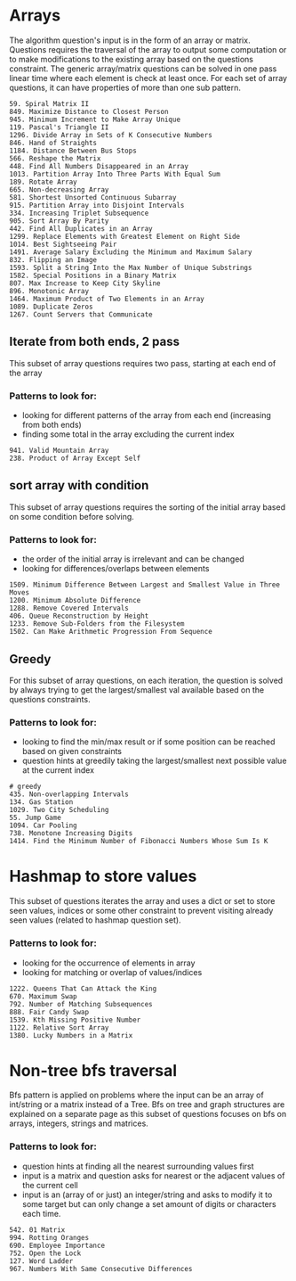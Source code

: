 # Arrays
The algorithm question's input is in the form of an array or matrix. Questions requires the traversal of the array
to output some computation or to make modifications to the existing array based on the questions constraint.
The generic array/matrix questions can be solved in one pass linear time where each element is check at least once.
For each set of array questions, it can have properties of more than one sub pattern.
```
59. Spiral Matrix II
849. Maximize Distance to Closest Person
945. Minimum Increment to Make Array Unique
119. Pascal's Triangle II
1296. Divide Array in Sets of K Consecutive Numbers
846. Hand of Straights
1184. Distance Between Bus Stops
566. Reshape the Matrix
448. Find All Numbers Disappeared in an Array
1013. Partition Array Into Three Parts With Equal Sum
189. Rotate Array
665. Non-decreasing Array
581. Shortest Unsorted Continuous Subarray
915. Partition Array into Disjoint Intervals
334. Increasing Triplet Subsequence
905. Sort Array By Parity
442. Find All Duplicates in an Array
1299. Replace Elements with Greatest Element on Right Side
1014. Best Sightseeing Pair
1491. Average Salary Excluding the Minimum and Maximum Salary
832. Flipping an Image
1593. Split a String Into the Max Number of Unique Substrings
1582. Special Positions in a Binary Matrix
807. Max Increase to Keep City Skyline
896. Monotonic Array
1464. Maximum Product of Two Elements in an Array
1089. Duplicate Zeros
1267. Count Servers that Communicate
```

## Iterate from both ends, 2 pass
This subset of array questions requires two pass, starting at each end of the array
### Patterns to look for:
- looking for different patterns of the array from each end (increasing from both ends)
- finding some total in the array excluding the current index
```
941. Valid Mountain Array
238. Product of Array Except Self
```

## sort array with condition
This subset of array questions requires the sorting of the initial array based on some condition
before solving. 
### Patterns to look for:
- the order of the initial array is irrelevant and can be changed 
- looking for differences/overlaps between elements
```
1509. Minimum Difference Between Largest and Smallest Value in Three Moves
1200. Minimum Absolute Difference
1288. Remove Covered Intervals
406. Queue Reconstruction by Height
1233. Remove Sub-Folders from the Filesystem
1502. Can Make Arithmetic Progression From Sequence
```

## Greedy
For this subset of array questions, on each iteration, the question is solved by
always trying to get the largest/smallest val available based on the questions constraints.

### Patterns to look for:
- looking to find the min/max result or if some position can be reached based on given constraints
- question hints at greedily taking the largest/smallest next possible value
at the current index
```
# greedy
435. Non-overlapping Intervals
134. Gas Station
1029. Two City Scheduling
55. Jump Game
1094. Car Pooling
738. Monotone Increasing Digits
1414. Find the Minimum Number of Fibonacci Numbers Whose Sum Is K
```

# Hashmap to store values
This subset of questions iterates the array and uses a dict or set to store seen values, indices or some other constraint
 to prevent visiting already seen values (related to hashmap question set).

### Patterns to look for:
- looking for the occurrence of elements in array
- looking for matching or overlap of values/indices
```
1222. Queens That Can Attack the King
670. Maximum Swap
792. Number of Matching Subsequences
888. Fair Candy Swap
1539. Kth Missing Positive Number
1122. Relative Sort Array
1380. Lucky Numbers in a Matrix
```

# Non-tree bfs traversal
Bfs pattern is applied on problems where the input can be an array of int/string or a matrix instead of a Tree.
Bfs on tree and graph structures are explained on a separate page as this subset of questions focuses
on bfs on arrays, integers, strings and matrices. 

### Patterns to look for:
- question hints at finding all the nearest surrounding values first
- input is a matrix and question asks for nearest or the adjacent values of the current cell
- input is an (array of or just) an integer/string and asks to modify it to some target but can only 
change a set amount of digits or characters each time.
```
542. 01 Matrix
994. Rotting Oranges
690. Employee Importance
752. Open the Lock
127. Word Ladder
967. Numbers With Same Consecutive Differences
```